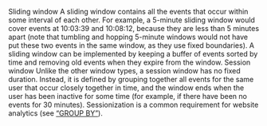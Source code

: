 Sliding window 
A sliding window contains all the events that occur within some interval of each other. For
example, a 5-minute sliding window would cover events at 10:03:39 and 10:08:12, because they are
less than 5 minutes apart (note that tumbling and hopping 5-minute windows would not have put
these two events in the same window, as they use fixed boundaries). A sliding window can be
implemented by keeping a buffer of events sorted by time and removing old events when they expire
from the window. Session window 
Unlike the other window types, a session window has no fixed duration. Instead, it is defined by
grouping together all events for the same user that occur closely together in time, and the window
ends when the user has been inactive for some time (for example, if there have been no events for
30 minutes). Sessionization is a common requirement for website analytics (see
[“GROUP BY”](ch10.html#sec_batch_grouping)).